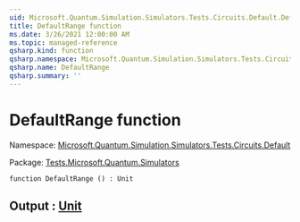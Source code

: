 ```yaml
---
uid: Microsoft.Quantum.Simulation.Simulators.Tests.Circuits.Default.DefaultRange
title: DefaultRange function
ms.date: 3/26/2021 12:00:00 AM
ms.topic: managed-reference
qsharp.kind: function
qsharp.namespace: Microsoft.Quantum.Simulation.Simulators.Tests.Circuits.Default
qsharp.name: DefaultRange
qsharp.summary: ''
---
```


# DefaultRange function

Namespace: [Microsoft.Quantum.Simulation.Simulators.Tests.Circuits.Default](xref:Microsoft.Quantum.Simulation.Simulators.Tests.Circuits.Default)

Package: [Tests.Microsoft.Quantum.Simulators](https://nuget.org/packages/Tests.Microsoft.Quantum.Simulators)




```qsharp
function DefaultRange () : Unit
```


## Output : [Unit](xref:microsoft.quantum.lang-ref.unit)

